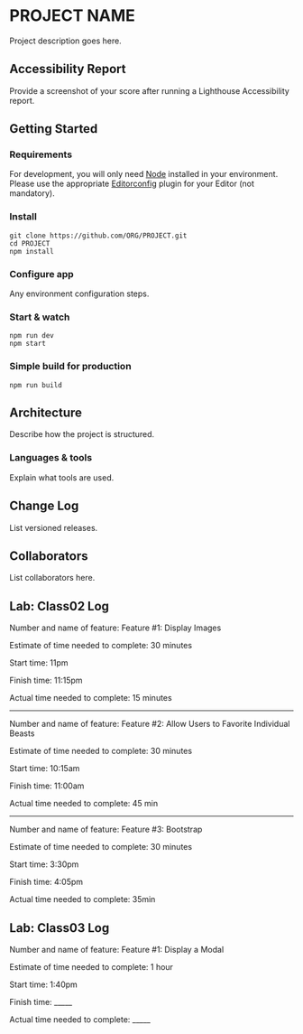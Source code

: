 # PROJECT NAME

Project description goes here.

## Accessibility Report

Provide a screenshot of your score after running a Lighthouse Accessibility report.

## Getting Started

### Requirements

For development, you will only need [Node](http://nodejs.org/) installed in your environment.
Please use the appropriate [Editorconfig](http://editorconfig.org/) plugin for your Editor (not mandatory).

### Install

    git clone https://github.com/ORG/PROJECT.git
    cd PROJECT
    npm install

### Configure app

Any environment configuration steps.

### Start & watch

    npm run dev
    npm start

### Simple build for production

    npm run build

## Architecture

Describe how the project is structured.

### Languages & tools

Explain what tools are used.

## Change Log

List versioned releases.

## Collaborators

List collaborators here.

## Lab: Class02 Log

Number and name of feature: Feature #1: Display Images

Estimate of time needed to complete: 30 minutes

Start time: 11pm

Finish time: 11:15pm

Actual time needed to complete: 15 minutes

---

Number and name of feature: Feature #2: Allow Users to Favorite Individual Beasts

Estimate of time needed to complete: 30 minutes

Start time: 10:15am

Finish time: 11:00am

Actual time needed to complete: 45 min

---

Number and name of feature: Feature #3: Bootstrap

Estimate of time needed to complete: 30 minutes

Start time: 3:30pm

Finish time: 4:05pm

Actual time needed to complete: 35min

## Lab: Class03 Log

Number and name of feature: Feature #1: Display a Modal

Estimate of time needed to complete: 1 hour

Start time: 1:40pm

Finish time: _____

Actual time needed to complete: _____